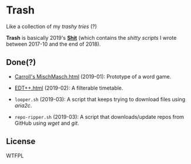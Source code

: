 # Trash
Like a collection of my *trashy tries* (?)

**Trash** is basically 2019's **[Shit][]** (which contains the *shitty scripts* I wrote between 2017-10 and the end of 2018).

## Done(?)
- [Carroll's MischMasch.html](https://dreamski21.github.io/trash/2019-01/mischmasch.html) (2019-01): Prototype of a word game.

- [EDT++.html](https://dreamski21.github.io/trash/2019-02/edt++.html) (2019-02): A filterable timetable.

- `looper.sh` (2019-03): A script that keeps trying to download files using *aria2c*.

- `repo-ripper.sh` (2019-03): A script that downloads/update repos from GitHub using *wget* and *git*.

## License
WTFPL

[shit]: https://github.com/dreamski21/shit
